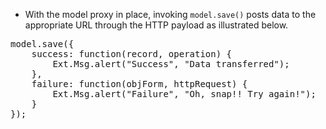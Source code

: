 <ul>
  <li>With the model proxy in place, invoking <code>model.save()</code> posts data to the appropriate URL through the HTTP payload as illustrated below.</li>
</ul>

<pre class="runnable readonly">model.save({
    success: function(record, operation) {
        Ext.Msg.alert("Success", "Data transferred");
    },
    failure: function(objForm, httpRequest) {
        Ext.Msg.alert("Failure", "Oh, snap!! Try again!");
    }
});</pre>